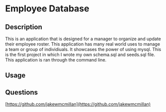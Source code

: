 # Employee Database

## Description

This is an application that is designed for a manager to organize and update their employee roster.  This application has many real world uses to manage a team or group of individiuals.  It showcases the power of using mysql.  This is the first project in which I wrote my own schema.sql and seeds.sql file.  This application is ran through the command line.

## Usage



## Questions
[https://github.com/jakewmcmillan](https://github.com/jakewmcmillan)